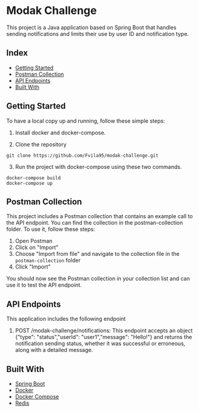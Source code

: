 # Modak Challenge

This project is a Java application based on Spring Boot that handles sending notifications and limits their use by user ID and notification type.

## Index
* [Getting Started](#getting-started)
* [Postman Collection](#postman-collection)
* [API Endpoints](#api-endpoints)
* [Built With](#built-with)

## Getting Started
To have a local copy up and running, follow these simple steps:

1. Install docker and docker-compose.

2. Clone the repository
```
git clone https://github.com/Fvila95/modak-challenge.git
```
3. Run the project with docker-compose using these two commands.
```
docker-compose build
docker-compose up
```

## Postman Collection
This project includes a Postman collection that contains an example call to the API endpoint. You can find the collection in the postman-collection folder. To use it, follow these steps:

1. Open Postman
2. Click on "Import"
3. Choose "Import from file" and navigate to the collection file in the `postman-collection` folder
4. Click "Import"

You should now see the Postman collection in your collection list and can use it to test the API endpoint.

## API Endpoints
This application includes the following endpoint

1. POST /modak-challenge/notifications: This endpoint accepts an object {"type": "status","userId": "user1","message": "Hello!"} and returns the notification sending status, whether it was successful or erroneous, along with a detailed message.

## Built With
* [Spring Boot](https://spring.io/projects/spring-boot)
* [Docker](https://www.docker.com/)
* [Docker Compose](https://docs.docker.com/compose/)
* [Redis](https://redis.io/)
